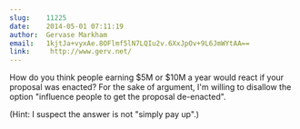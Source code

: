```yaml
---
slug:    11225
date:    2014-05-01 07:11:19
author:  Gervase Markham
email:   1kjtJa+vyxAe.8OFlmf5lN7LQIu2v.6XxJpOv+9L6JmWYtAA==
link:     http://www.gerv.net/
---
```


How do you think people earning $5M or $10M a year would react if your
proposal was enacted? For the sake of argument, I'm willing to
disallow the option "influence people to get the proposal de-enacted".

(Hint: I suspect the answer is not "simply pay up".)
